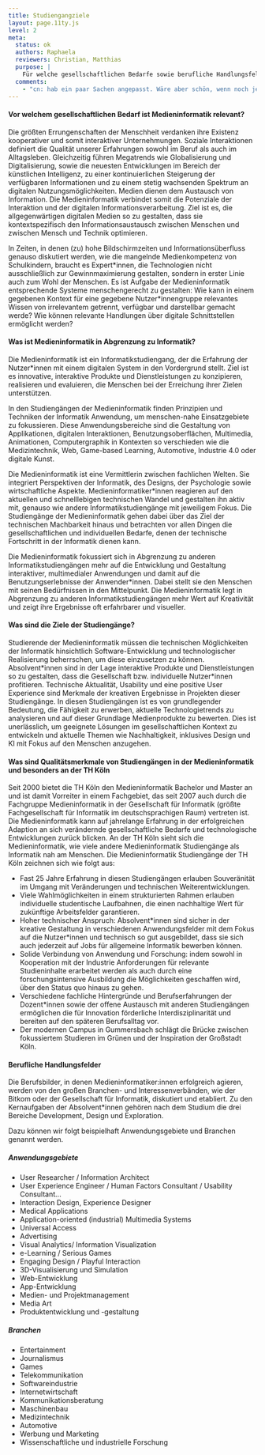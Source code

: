 ```yaml
---
title: Studiengangziele
layout: page.11ty.js
level: 2
meta:
  status: ok
  authors: Raphaela
  reviewers: Christian, Matthias
  purpose: | 
    Für welche gesellschaftlichen Bedarfe sowie berufliche Handlungsfelder qualifiziert der Studiengang (Studiengangziele)?
  comments:
    - "cn: hab ein paar Sachen angepasst. Wäre aber schön, wenn noch jemand drüber lesen könnte."
---
```




#### Vor welchem gesellschaftlichen Bedarf ist Medieninformatik relevant?

Die größten Errungenschaften der Menschheit verdanken ihre Existenz kooperativer und somit interaktiver Unternehmungen. Soziale Interaktionen definiert die Qualität unserer Erfahrungen sowohl im Beruf als auch im Alltagsleben. Gleichzeitig führen Megatrends wie Globalisierung und Digitalisierung, sowie die neuesten Entwicklungen im Bereich der künstlichen Intelligenz, zu einer kontinuierlichen Steigerung der verfügbaren Informationen und zu einem stetig wachsenden Spektrum an digitalen Nutzungsmöglichkeiten.
Medien dienen dem Austausch von Information. Die Medieninformatik verbindet somit die Potenziale der Interaktion und der digitalen Informationsverarbeitung. Ziel ist es, die allgegenwärtigen digitalen Medien so zu gestalten, dass sie kontextspezifisch den Informationsaustausch zwischen Menschen und zwischen Mensch und Technik optimieren.

<!--
> Raphi: Es gibt ganz unten einen alternativen Einstieg mit weniger Pathos. Dann ginge es ab hier weiter..
-->

In Zeiten, in denen (zu) hohe Bildschirmzeiten und Informationsüberfluss genauso diskutiert werden, wie die mangelnde Medienkompetenz von Schulkindern, braucht es Expert\*innen, die Technologien nicht ausschließlich zur Gewinnmaximierung gestalten, sondern in erster Linie auch zum Wohl der Menschen. Es ist Aufgabe der Medieninformatik entsprechende Systeme menschengerecht zu gestalten: Wie kann in einem gegebenen Kontext für eine gegebene Nutzer\*innengruppe relevantes Wissen von irrelevantem getrennt, verfügbar und darstellbar gemacht werde? Wie können relevante Handlungen über digitale Schnittstellen ermöglicht werden?

#### Was ist Medieninformatik in Abgrenzung zu Informatik?

Die Medieninformatik ist ein Informatikstudiengang, der die Erfahrung der Nutzer\*innen mit einem digitalen System in den Vordergrund stellt. Ziel ist es innovative, interaktive Produkte und Dienstleistungen zu konzipieren, realisieren und evaluieren, die Menschen bei der Erreichung ihrer Zielen unterstützen.

In den Studiengängen der Medieninformatik finden Prinzipien und Techniken der Informatik Anwendung, um menschen-nahe Einsatzgebiete zu fokussieren. Diese Anwendungsbereiche sind die Gestaltung von Applikationen, digitalen Interaktionen, Benutzungsoberflächen, Multimedia, Animationen, Computergraphik in Kontexten so verschieden wie die Medizintechnik, Web, Game-based Learning, Automotive, Industrie 4.0 oder digitale Kunst.

Die Medieninformatik ist eine Vermittlerin zwischen fachlichen Welten. Sie integriert Perspektiven der Informatik, des Designs, der Psychologie sowie wirtschaftliche Aspekte. Medieninformatiker\*innen reagieren auf den aktuellen und schnelllebigen technischen Wandel und gestalten ihn aktiv mit, genauso wie andere Informatikstudiengänge mit jeweiligem Fokus. Die Studiengänge der Medieninformatik gehen dabei über das Ziel der technischen Machbarkeit hinaus und betrachten vor allen Dingen die gesellschaftlichen und individuellen Bedarfe, denen der technische Fortschritt in der Informatik dienen kann.

Die Medieninformatik fokussiert sich in Abgrenzung zu anderen Informatikstudiengängen mehr auf die Entwicklung und Gestaltung interaktiver, multimedialer Anwendungen und damit auf die Benutzungserlebnisse der Anwender\*innen. Dabei stellt sie den Menschen mit seinen Bedürfnissen in den Mittelpunkt. Die Medieninformatik legt in Abgrenzung zu anderen Informatikstudiengängen mehr Wert auf Kreativität und zeigt ihre Ergebnisse oft erfahrbarer und visueller.

#### Was sind die Ziele der Studiengänge?

Studierende der Medieninformatik müssen die technischen Möglichkeiten der Informatik hinsichtlich Software-Entwicklung und technologischer Realisierung beherrschen, um diese einzusetzen zu können. Absolvent\*innen sind in der Lage interaktive Produkte und Dienstleistungen so zu gestalten, dass die Gesellschaft bzw. individuelle Nutzer\*innen profitieren. Technische Aktualität, Usability und eine positive User Experience sind Merkmale der kreativen Ergebnisse in Projekten dieser Studiengänge. In diesen Studiengängen ist es von grundlegender Bedeutung, die Fähigkeit zu erwerben, aktuelle Technologietrends zu analysieren und auf dieser Grundlage Medienprodukte zu bewerten. Dies ist unerlässlich, um geeignete Lösungen im gesellschaftlichen Kontext zu entwickeln und aktuelle Themen wie Nachhaltigkeit, inklusives Design und KI mit Fokus auf den Menschen anzugehen.

#### Was sind Qualitätsmerkmale von Studiengängen in der Medieninformatik und besonders an der TH Köln

<!--
> Raphi: das solltet ihr besser machen, da weiß ich nicht genug
> 
> Christian: passt aus meiner Sicht durchaus 
-->

Seit 2000 bietet die TH Köln den Medieninformatik Bachelor und Master an und ist damit Vorreiter in einem Fachgebiet, das seit 2007 auch durch die Fachgruppe Medieninformatik in der Gesellschaft für Informatik (größte Fachgesellschaft für Informatik im deutschsprachigen Raum) vertreten ist. Die Medieninformatik kann auf jahrelange Erfahrung in der erfolgreichen Adaption an sich verändernde gesellschaftliche Bedarfe und technologische Entwicklungen zurück blicken. An der TH Köln sieht sich die Medieninformatik, wie viele andere Medieninformatik Studiengänge als Informatik nah am Menschen. Die Medieninformatik Studiengänge der TH Köln zeichnen sich wie folgt aus:

- Fast 25 Jahre Erfahrung in diesen Studiengängen erlauben Souveränität im Umgang mit Veränderungen und technischen Weiterentwicklungen.
- Viele Wahlmöglichkeiten in einem strukturierten Rahmen erlauben individuelle studentische Laufbahnen, die einen nachhaltige Wert für zukünftige Arbeitsfelder garantieren.
- Hoher technischer Anspruch: Absolvent\*innen sind sicher in der kreative Gestaltung in verschiedenen Anwendungsfelder mit dem Fokus auf die Nutzer\*innen und technisch so gut ausgebildet, dass sie sich auch jederzeit auf Jobs für allgemeine Informatik bewerben können.
- Solide Verbindung von Anwendung und Forschung: indem sowohl in Kooperation mit der Industrie Anforderungen für relevante Studieninhalte erarbeitet werden als auch durch eine forschungsintensive Ausbildung die Möglichkeiten geschaffen wird, über den Status quo hinaus zu gehen.
- Verschiedene fachliche Hintergründe und Berufserfahrungen der Dozent\*innen sowie der offene Austausch mit anderen Studiengängen ermöglichen die für Innovation förderliche Interdisziplinarität und bereiten auf den späteren Berufsalltag vor.
- Der modernen Campus in Gummersbach schlägt die Brücke zwischen fokussiertem Studieren im Grünen und der Inspiration der Großstadt Köln.

#### Berufliche Handlungsfelder

<!--
> Raphi: Haben wir ja schon, können wir noch mal mit diesen aus dem Benchmarking abgleichen
-->

Die Berufsbilder, in denen Medieninformatiker:innen erfolgreich agieren, werden von den großen Branchen- und Interessenverbänden, wie der Bitkom oder der Gesellschaft für Informatik, diskutiert und etabliert. Zu den Kernaufgaben der Absolvent\*innen gehören nach dem Studium die drei Bereiche Development, Design und Exploration.

Dazu können wir folgt beispielhaft Anwendungsgebiete und Branchen genannt werden.

##### Anwendungsgebiete

- User Researcher / Information Architect
- User Experience Engineer / Human Factors Consultant / Usability Consultant...
- Interaction Design, Experience Designer
- Medical Applications
- Application-oriented (industrial) Multimedia Systems
- Universal Access
- Advertising
- Visual Analytics/ Information Visualization
- e-Learning / Serious Games
- Engaging Design / Playful Interaction
- 3D-Visualisierung und Simulation
- Web-Entwicklung
- App-Entwicklung
- Medien- und Projektmanagement
- Media Art
- Produktentwicklung und -gestaltung

##### Branchen

- Entertainment
- Journalismus
- Games
- Telekommunikation
- Softwareindustrie
- Internetwirtschaft
- Kommunikationsberatung
- Maschinenbau
- Medizintechnik
- Automotive
- Werbung und Marketing
- Wissenschaftliche und industrielle Forschung

<!--
#### Alternativer Start

> mb: ich denke das kann dann weg, wollte es aber nicht löschen. Kann man auskommentieren?

*Die Medieninformatik verbindet die Potenziale des gemeinsamen Handelns, der Interaktion und Kooperation sowie das der digitalen Informationsverarbeitung. Ziel ist es, digitale Medien so zu gestalten, dass sie kontextspezifisch den Informationsaustausch zwischen Menschen und zwischen Menschen und Technik optimieren.*

*Medien dienen dem Austausch von Information. Die Medieninformatik verbindet somit die Potenziale der Interaktion und der digitalen Informationsverarbeitung. Ziel ist es, die allgegenwertigen digitalen Medien so zu gestalten, dass sie kontextspezifisch den Informationsaustausch zwischen Menschen und zwischen Menschen und Technik optimieren.*
-->